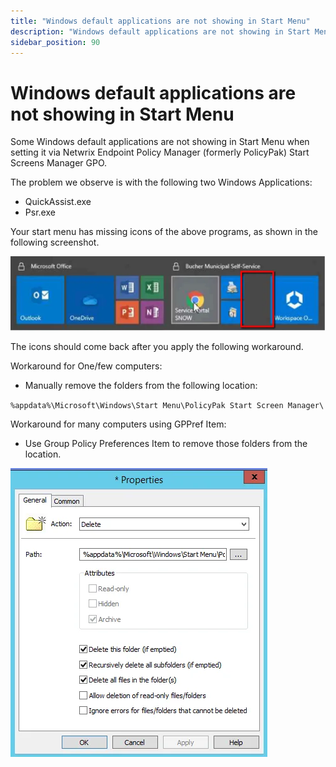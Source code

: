 ```yaml
---
title: "Windows default applications are not showing in Start Menu"
description: "Windows default applications are not showing in Start Menu"
sidebar_position: 90
---
```


# Windows default applications are not showing in Start Menu

Some Windows default applications are not showing in Start Menu when setting it via Netwrix Endpoint
Policy Manager (formerly PolicyPak) Start Screens Manager GPO.

The problem we observe is with the following two Windows Applications:

- QuickAssist.exe
- Psr.exe

Your start menu has missing icons of the above programs, as shown in the following screenshot.

![678_1_image-20191219082753-5](../assets/678_1_image-20191219082753-5.webp)

The icons should come back after you apply the following workaround.

Workaround for One/few computers:

- Manually remove the folders from the following location:

`%appdata%\Microsoft\Windows\Start Menu\PolicyPak Start Screen Manager\`

Workaround for many computers using GPPref Item:

- Use Group Policy Preferences Item to remove those folders from the location.

![678_2_image-20191219082753-6](../assets/678_2_image-20191219082753-6.webp)
